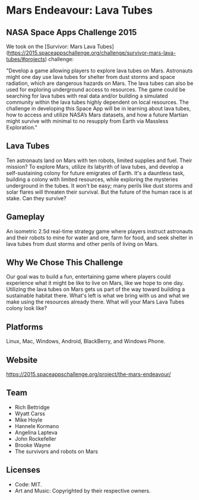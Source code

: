 Mars Endeavour: Lava Tubes
=======
NASA Space Apps Challenge 2015
-----------
We took on the [Survivor: Mars Lava Tubes] (https://2015.spaceappschallenge.org/challenge/survivor-mars-lava-tubes/#projects) challenge:

"Develop a game allowing players to explore lava tubes on Mars. Astronauts might one day use lava tubes for shelter from dust storms and space radiation, which are dangerous hazards on Mars. The lava tubes can also be used for exploring underground access to resources. The game could be searching for lava tubes with real data and/or building a simulated community within the lava tubes highly dependent on local resources. The challenge in developing this Space App will be in learning about lava tubes, how to access and utilize NASA’s Mars datasets, and how a future Martian might survive with minimal to no resupply from Earth via Massless Exploration."

Lava Tubes
-----------
Ten astronauts land on Mars with ten robots, limited supplies and fuel. Their mission? To explore Mars, utilize its labyrith of lava tubes, and develop a self-sustaining colony for future emigrates of Earth. It's a dauntless task, building a colony with limited resources, while exploring the mysteries underground in the tubes. It won't be easy; many perils like dust storms and solar flares will threaten their survival. But the future of the human race is at stake. Can they survive?

Gameplay
-----------
An isometric 2.5d real-time strategy game where players instruct astronauts and their robots to mine for water and ore, farm for food, and seek shelter in lava tubes from dust storms and other perils of living on Mars.

Why We Chose This Challenge
-----------
Our goal was to build a fun, entertaining game where players could experience what it might be like to live on Mars, like we hope to one day. Utilizing the lava tubes on Mars gets us part of the way toward building a sustainable habitat there. What's left is what we bring with us and what we make using the resources already there. What will your Mars Lava Tubes colony look like?

Platforms
-----------
Linux, Mac, Windows, Android, BlackBerry, and Windows Phone.

Website
-----------
https://2015.spaceappschallenge.org/project/the-mars-endeavour/

Team
-----------
* Rich Bettridge
* Wyatt Carss
* Mike Hoyle
* Hannele Kormano
* Angelina Lapteva
* John Rockefeller
* Brooke Wayne
* The survivors and robots on Mars

Licenses
-----------
* Code: MIT.
* Art and Music: Copyrighted by their respective owners.
